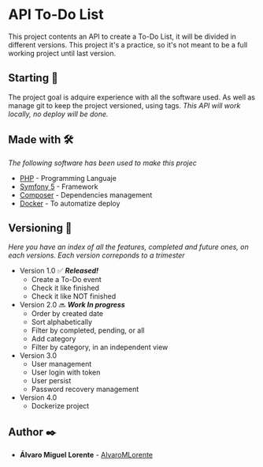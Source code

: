 # API To-Do List

This project contents an API to create a To-Do List, it will be divided in different versions. This project it's a practice, so it's not meant to be a full working project until last version.

## Starting 🚀

The project goal is adquire experience with all the software used. As well as manage git to keep the project versioned, using tags.
_This API will work locally, no deploy will be done._

## Made with 🛠️

_The following software has been used to make this projec_

* [PHP](https://www.php.net/manual/es/intro-whatis.php) - Programming Languaje
* [Symfony 5](https://symfony.es/) - Framework
* [Composer](https://getcomposer.org/) - Dependencies management
* [Docker](https://www.docker.com/) - To automatize deploy

## Versioning 📌

_Here you have an index of all the features, completed and future ones, on each versions. Each version correponds to a trimester_
* Version 1.0 ✅ ***Released!***
  * Create a To-Do event
  * Check it like finished
  * Check it like NOT finished
* Version 2.0  🔜 ***Work In progress***
  * Order by created date
  * Sort alphabetically
  * Filter by completed, pending, or all
  * Add category
  * Filter by category, in an independent view
* Version 3.0
  * User management
  * User login with token
  * User persist
  * Password recovery management
* Version 4.0
  * Dockerize project

## Author ✒️


* **Álvaro Miguel Lorente** - [AlvaroMLorente](https://github.com/AlvaroMLorente)
